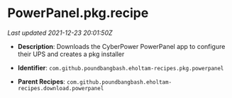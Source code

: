 # PowerPanel.pkg.recipe

_Last updated 2021-12-23 20:01:50Z_

- **Description**: Downloads the CyberPower PowerPanel app to configure their UPS and creates a pkg installer

- **Identifier**: `com.github.poundbangbash.eholtam-recipes.pkg.powerpanel`

- **Parent Recipes**: `com.github.poundbangbash.eholtam-recipes.download.powerpanel`
